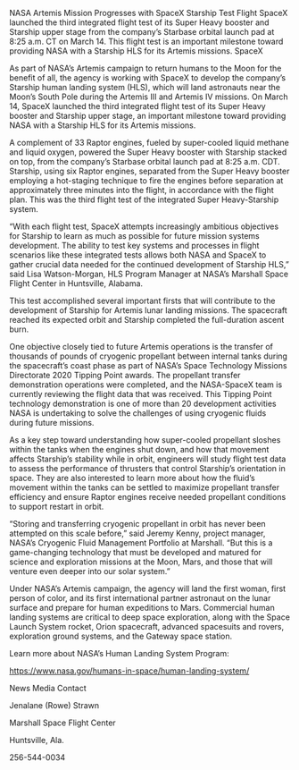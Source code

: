NASA Artemis Mission Progresses with SpaceX Starship Test Flight 
 SpaceX launched the third integrated flight test of its Super Heavy booster and Starship upper stage from the company’s Starbase orbital launch pad at 8:25 a.m. CT on March 14. This flight test is an important milestone toward providing NASA with a Starship HLS for its Artemis missions. SpaceX

As part of NASA’s Artemis campaign to return humans to the Moon for the benefit of all, the agency is working with SpaceX to develop the company’s Starship human landing system (HLS), which will land astronauts near the Moon’s South Pole during the Artemis III and Artemis IV missions. On March 14, SpaceX launched the third integrated flight test of its Super Heavy booster and Starship upper stage, an important milestone toward providing NASA with a Starship HLS for its Artemis missions.

A complement of 33 Raptor engines, fueled by super-cooled liquid methane and liquid oxygen, powered the Super Heavy booster with Starship stacked on top, from the company’s Starbase orbital launch pad at 8:25 a.m. CDT. Starship, using six Raptor engines, separated from the Super Heavy booster employing a hot-staging technique to fire the engines before separation at approximately three minutes into the flight, in accordance with the flight plan. This was the third flight test of the integrated Super Heavy-Starship system.

“With each flight test, SpaceX attempts increasingly ambitious objectives for Starship to learn as much as possible for future mission systems development. The ability to test key systems and processes in flight scenarios like these integrated tests allows both NASA and SpaceX to gather crucial data needed for the continued development of Starship HLS,” said Lisa Watson-Morgan, HLS Program Manager at NASA’s Marshall Space Flight Center in Huntsville, Alabama.

This test accomplished several important firsts that will contribute to the development of Starship for Artemis lunar landing missions. The spacecraft reached its expected orbit and Starship completed the full-duration ascent burn.

One objective closely tied to future Artemis operations is the transfer of thousands of pounds of cryogenic propellant between internal tanks during the spacecraft’s coast phase as part of NASA’s Space Technology Missions Directorate 2020 Tipping Point awards. The propellant transfer demonstration operations were completed, and the NASA-SpaceX team is currently reviewing the flight data that was received. This Tipping Point technology demonstration is one of more than 20 development activities NASA is undertaking to solve the challenges of using cryogenic fluids during future missions.

As a key step toward understanding how super-cooled propellant sloshes within the tanks when the engines shut down, and how that movement affects Starship’s stability while in orbit, engineers will study flight test data to assess the performance of thrusters that control Starship’s orientation in space. They are also interested to learn more about how the fluid’s movement within the tanks can be settled to maximize propellant transfer efficiency and ensure Raptor engines receive needed propellant conditions to support restart in orbit.

“Storing and transferring cryogenic propellant in orbit has never been attempted on this scale before,” said Jeremy Kenny, project manager, NASA’s Cryogenic Fluid Management Portfolio at Marshall. “But this is a game-changing technology that must be developed and matured for science and exploration missions at the Moon, Mars, and those that will venture even deeper into our solar system.”

Under NASA’s Artemis campaign, the agency will land the first woman, first person of color, and its first international partner astronaut on the lunar surface and prepare for human expeditions to Mars. Commercial human landing systems are critical to deep space exploration, along with the Space Launch System rocket, Orion spacecraft, advanced spacesuits and rovers, exploration ground systems, and the Gateway space station.

Learn more about NASA’s Human Landing System Program:

https://www.nasa.gov/humans-in-space/human-landing-system/

News Media Contact

Jenalane (Rowe) Strawn

Marshall Space Flight Center

Huntsville, Ala.

256-544-0034